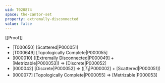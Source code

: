 ```yaml
---
uid: T020874
space: the-cantor-set
property: extremally-disconnected
value: false
---
```

[[Proof]]

* [T000650] [Scattered|P000051]
* [T000649] [Topologically Complete|P000055]
* [I000010] ([Extremally Disconnected|P000049] + [Metrizable|P000053]) => [Discrete|P000052]
* [I000042] [Discrete|P000052] => ([$T_1$|P000002] + [Scattered|P000051])
* [I000077] [Topologically Complete|P000055] => [Metrizable|P000053]

